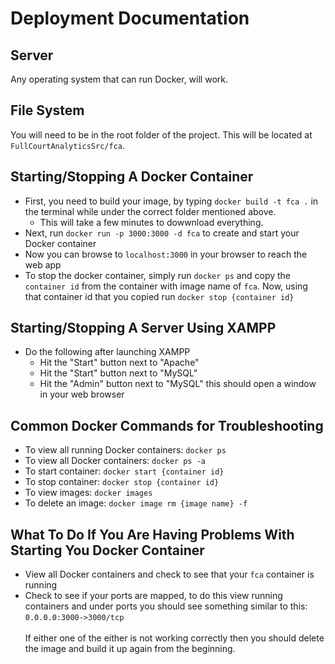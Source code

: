 # Deployment Documentation

## Server 
Any operating system that can run Docker, will work.

## File System
You will need to be in the root folder of the project. This will be located at <code>FullCourtAnalyticsSrc/fca</code>.

## Starting/Stopping A Docker Container
- First, you need to build your image, by typing `docker build -t fca .` in the terminal while under the correct folder mentioned above. 
  - This will take a few minutes to dowwnload everything.
- Next, run `docker run -p 3000:3000 -d fca` to create and start your Docker container 
- Now you can browse to `localhost:3000` in your browser to reach the web app
- To stop the docker container, simply run `docker ps` and copy the `container id` from the container with image name of `fca`. 
Now, using that container id that you copied run `docker stop {container id}` 

## Starting/Stopping A Server Using XAMPP
- Do the following after launching XAMPP
  * Hit the "Start" button next to "Apache"
  * Hit the "Start" button next to "MySQL"
  * Hit the "Admin" button next to "MySQL" this should open a window in your web browser
## Common Docker Commands for Troubleshooting
- To view all running Docker containers: `docker ps`
- To view all Docker containers: `docker ps -a`
- To start container: `docker start {container id}`
- To stop container: `docker stop {container id}`
- To view images: `docker images`
- To delete an image: `docker image rm {image name} -f`


## What To Do If You Are Having Problems With Starting You Docker Container
- View all Docker containers and check to see that your `fca` container is running
- Check to see if your ports are mapped, to do this view running containers and under ports you should see something similar to this: `0.0.0.0:3000->3000/tcp` <br><br>
If either one of the either is not working correctly then you should delete the image and build it up again from the beginning.

